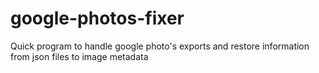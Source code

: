 # google-photos-fixer
Quick program to handle google photo's exports and restore information from json files to image metadata
